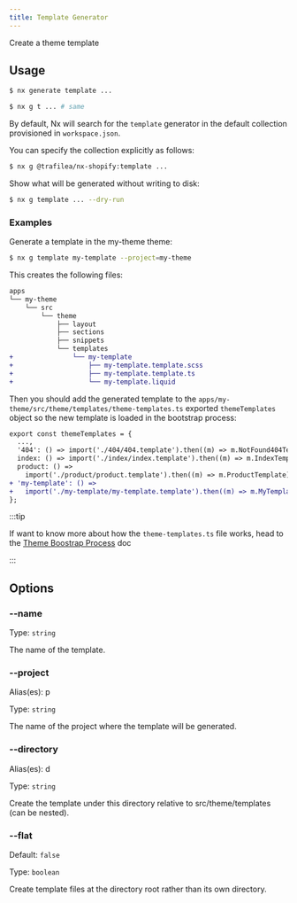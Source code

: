 ```yaml
---
title: Template Generator
---
```


Create a theme template

## Usage

```bash
$ nx generate template ...
```

```bash
$ nx g t ... # same
```

By default, Nx will search for the `template` generator in the default collection provisioned in `workspace.json`.

You can specify the collection explicitly as follows:

```bash
$ nx g @trafilea/nx-shopify:template ...
```

Show what will be generated without writing to disk:

```bash
$ nx g template ... --dry-run
```

### Examples

Generate a template in the my-theme theme:

```bash
$ nx g template my-template --project=my-theme
```

This creates the following files:

```diff
apps
└── my-theme
    └── src
        └── theme
            ├── layout
            ├── sections
            ├── snippets
            └── templates
+               └── my-template
+                   ├── my-template.template.scss
+                   ├── my-template.template.ts
+                   └── my-template.liquid
```

Then you should add the generated template to the `apps/my-theme/src/theme/templates/theme-templates.ts` exported `themeTemplates` object so the new template is loaded in the bootstrap process:

```diff
export const themeTemplates = {
  ...,
  '404': () => import('./404/404.template').then((m) => m.NotFound404Template),
  index: () => import('./index/index.template').then((m) => m.IndexTemplate),PageTemplate),
  product: () =>
    import('./product/product.template').then((m) => m.ProductTemplate),
+ 'my-template': () =>
+   import('./my-template/my-template.template').then((m) => m.MyTemplateTemplate),
};
```

:::tip

If want to know more about how the `theme-templates.ts` file works, head to the [Theme Boostrap Process](../theme-bootstrap) doc

:::

## Options

### --name

Type: `string`

The name of the template.

### --project

Alias(es): p

Type: `string`

The name of the project where the template will be generated.

### --directory

Alias(es): d

Type: `string`

Create the template under this directory relative to src/theme/templates (can be nested).

### --flat

Default: `false`

Type: `boolean`

Create template files at the directory root rather than its own directory.
